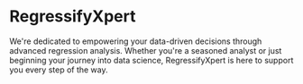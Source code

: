# RegressifyXpert
We're dedicated to empowering your data-driven decisions through advanced regression analysis. Whether you're a seasoned analyst or just beginning your journey into data science, RegressifyXpert is here to support you every step of the way.
